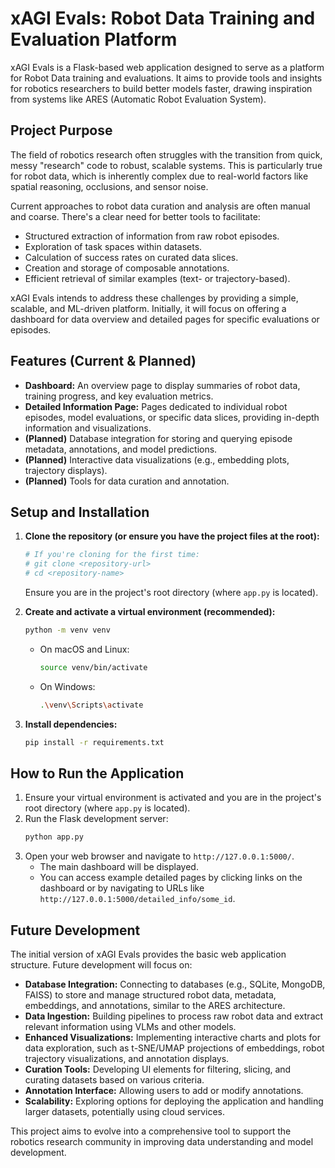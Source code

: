 # xAGI Evals: Robot Data Training and Evaluation Platform

xAGI Evals is a Flask-based web application designed to serve as a platform for Robot Data training and evaluations. It aims to provide tools and insights for robotics researchers to build better models faster, drawing inspiration from systems like ARES (Automatic Robot Evaluation System).

## Project Purpose

The field of robotics research often struggles with the transition from quick, messy "research" code to robust, scalable systems. This is particularly true for robot data, which is inherently complex due to real-world factors like spatial reasoning, occlusions, and sensor noise.

Current approaches to robot data curation and analysis are often manual and coarse. There's a clear need for better tools to facilitate:
- Structured extraction of information from raw robot episodes.
- Exploration of task spaces within datasets.
- Calculation of success rates on curated data slices.
- Creation and storage of composable annotations.
- Efficient retrieval of similar examples (text- or trajectory-based).

xAGI Evals intends to address these challenges by providing a simple, scalable, and ML-driven platform. Initially, it will focus on offering a dashboard for data overview and detailed pages for specific evaluations or episodes.

## Features (Current & Planned)

*   **Dashboard:** An overview page to display summaries of robot data, training progress, and key evaluation metrics.
*   **Detailed Information Page:** Pages dedicated to individual robot episodes, model evaluations, or specific data slices, providing in-depth information and visualizations.
*   **(Planned)** Database integration for storing and querying episode metadata, annotations, and model predictions.
*   **(Planned)** Interactive data visualizations (e.g., embedding plots, trajectory displays).
*   **(Planned)** Tools for data curation and annotation.

## Setup and Installation

1.  **Clone the repository (or ensure you have the project files at the root):**
    ```bash
    # If you're cloning for the first time:
    # git clone <repository-url>
    # cd <repository-name>
    ```
    Ensure you are in the project's root directory (where `app.py` is located).

2.  **Create and activate a virtual environment (recommended):**
    ```bash
    python -m venv venv
    ```
    *   On macOS and Linux:
        ```bash
        source venv/bin/activate
        ```
    *   On Windows:
        ```bash
        .\venv\Scripts\activate
        ```

3.  **Install dependencies:**
    ```bash
    pip install -r requirements.txt
    ```

## How to Run the Application

1.  Ensure your virtual environment is activated and you are in the project's root directory (where `app.py` is located).
2.  Run the Flask development server:
    ```bash
    python app.py
    ```
3.  Open your web browser and navigate to `http://127.0.0.1:5000/`.
    *   The main dashboard will be displayed.
    *   You can access example detailed pages by clicking links on the dashboard or by navigating to URLs like `http://127.0.0.1:5000/detailed_info/some_id`.

## Future Development

The initial version of xAGI Evals provides the basic web application structure. Future development will focus on:

*   **Database Integration:** Connecting to databases (e.g., SQLite, MongoDB, FAISS) to store and manage structured robot data, metadata, embeddings, and annotations, similar to the ARES architecture.
*   **Data Ingestion:** Building pipelines to process raw robot data and extract relevant information using VLMs and other models.
*   **Enhanced Visualizations:** Implementing interactive charts and plots for data exploration, such as t-SNE/UMAP projections of embeddings, robot trajectory visualizations, and annotation displays.
*   **Curation Tools:** Developing UI elements for filtering, slicing, and curating datasets based on various criteria.
*   **Annotation Interface:** Allowing users to add or modify annotations.
*   **Scalability:** Exploring options for deploying the application and handling larger datasets, potentially using cloud services.

This project aims to evolve into a comprehensive tool to support the robotics research community in improving data understanding and model development.
